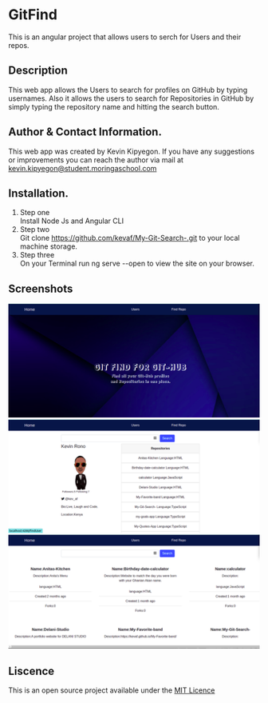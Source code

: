 # GitFind

This is an angular project that allows users to serch for Users and their repos.

## Description

This web app allows the Users to search for profiles on GitHub by typing usernames. Also it allows the users to search for Repositories in GitHub by simply typing the repository name and hitting the search button.

## Author & Contact Information.
This web app was created by Kevin Kipyegon.
If you have any suggestions or improvements you can reach the author via mail at kevin.kipyegon@student.moringaschool.com 


## Installation.
1. Step one <br>Install Node Js and Angular CLI
2. Step two <br> Git clone https://github.com/kevaf/My-Git-Search-.git to your local machine storage.
3.  Step three <br> On your Terminal run ng serve --open to view the site on your browser.

## Screenshots
![LandingPage](src/assets/landing.png)
![UsersPage](src/assets/users.png)
![ReposPage](src/assets/repos.png)

## Liscence
This is an open source project available under the [MIT Licence](LISCENCE)